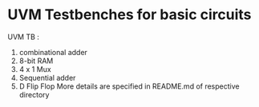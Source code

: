 # UVM Testbenches for basic circuits
UVM TB : 
1. combinational adder
2. 8-bit RAM
3. 4 x 1 Mux
4. Sequential adder
5. D Flip Flop
More details are specified in README.md of respective directory
